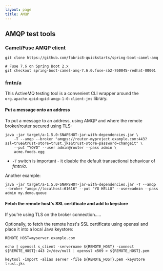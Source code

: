 ```yaml
---
layout: page
title: AMQP
---
```


## AMQP test tools

### Camel/Fuse AMQP client

```
git clone https://github.com/fabric8-quickstarts/spring-boot-camel-amq

# Fuse 7.6 on Spring Boot 2.x
git checkout spring-boot-camel-amq-7.6.0.fuse-sb2-760045-redhat-00001
```

### fmtn/a

This ActiveMQ testing tool is a convenient CLI wrapper around the `org.apache.qpid:qpid-amqp-1-0-client-jms` library.

#### Put a message onto an address

To put a message to an address, using AMQP and where the remote broker/router secured using TLS:

```
java -jar target/a-1.5.0-SNAPSHOT-jar-with-dependencies.jar \
    -T --amqp --broker "amqps://router-myproject.example.com:443?ssl=true&trust-store=trust.jks&trust-store-password=changeit" \
    --put "YOYO" --user admin@router --pass admin \
    acme.foods.egg
```

- `-T` switch is important - it disable the default transactional behaviour of _fmtn/a_.

Another example:

```
java -jar target/a-1.5.0-SNAPSHOT-jar-with-dependencies.jar -T --amqp --broker "amqp://localhost:61616" --put "YO HELLO" --user=admin --pass admin my.demo.queue
```

#### Fetch the remote host's SSL certificate and add to keystore

If you're using TLS on the broker connection.....

Optionally, to fetch the remote host's SSL certificate using openssl and place it into a local Java keystore:

```
REMOTE_HOST=myserver.example.com

echo | openssl s_client -servername ${REMOTE_HOST} -connect ${REMOTE_HOST}:443 2>/dev/null | openssl x509 > ${REMOTE_HOST}.pem

keytool -import -alias server -file ${REMOTE_HOST}.pem -keystore trust.jks
```
